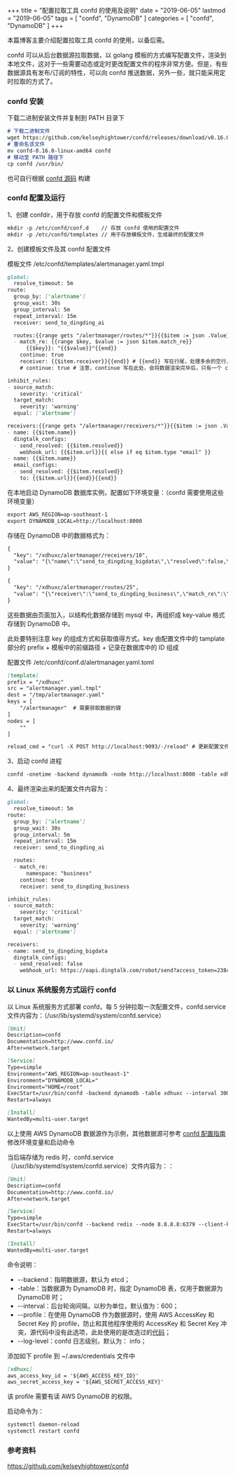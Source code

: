+++
title = "配置拉取工具 confd 的使用及说明"
date = "2019-06-05"
lastmod = "2019-06-05"
tags = [
    "confd",
    "DynamoDB"
]
categories = [
    "confd",
    "DynamoDB"
]
+++

本篇博客主要介绍配置拉取工具 confd 的使用，以备后需。

<!--more-->

confd 可以从后台数据源拉取数据，以 golang 模板的方式编写配置文件，渲染到本地文件，这对于一些需要动态或定时更改配置文件的程序非常方便。但是，有些数据源具有发布/订阅的特性，可以向 confd 推送数据，另外一些，就只能采用定时拉取的方式了。

### confd 安装
下载二进制安装文件并复制到 PATH 目录下
```markdown
# 下载二进制文件
wget https://github.com/kelseyhightower/confd/releases/download/v0.16.0/confd-0.16.0-linux-amd64
# 重命名该文件
mv confd-0.16.0-linux-amd64 confd
# 移动至 PATH 路径下
cp confd /usr/bin/
```

也可自行根据 [confd 源码](https://github.com/kelseyhightower/confd) 构建

### confd 配置及运行
1、创建 confdir，用于存放 confd 的配置文件和模板文件
```markdown
mkdir -p /etc/confd/conf.d    // 存放 confd 使用的配置文件
mkdir -p /etc/confd/templates // 用于存放模板文件，生成最终的配置文件
```

2、创建模板文件及其 confd 配置文件

模板文件 /etc/confd/templates/alertmanager.yaml.tmpl
```markdown
global:
  resolve_timeout: 5m
route:
  group_by: ['alertname']
  group_wait: 30s
  group_interval: 5m
  repeat_interval: 15m
  receiver: send_to_dingding_ai

  routes:{{range gets "/alertmanager/routes/*"}}{{$item := json .Value}} # 渲染 JSON 格式数据
  - match_re: {{range $key, $value := json $item.match_re}}
      {{$key}}: "{{$value}}"{{end}}
    continue: true  
    receiver: {{$item.receiver}}{{end}} # {{end}} 写在行尾，处理多余的空行，否则生成的文件中会有多余的空行
    # continue: true # 注意，continue 写在此处，会将数据渲染完毕后，只有一个 continue

inhibit_rules:
- source_match:
    severity: 'critical'
  target_match:
    severity: 'warning'
  equal: ['alertname']

receivers:{{range gets "/alertmanager/receivers/*"}}{{$item := json .Value}}{{ if eq $item.type "dingtalk" }} # 条件判断
- name: {{$item.name}}
  dingtalk_configs:
  - send_resolved: {{$item.resolved}}
    webhook_url: {{$item.url}}{{ else if eq $item.type "email" }}
- name: {{$item.name}}
  email_configs:
  - send_resolved: {{$item.resolved}}
    to: {{$item.url}}{{end}}{{end}}
```

在本地启动 DynamoDB 数据库实例，配置如下环境变量：（confd 需要使用这些环境变量）
```markdown
export AWS_REGION=ap-southeast-1
export DYNAMODB_LOCAL=http://localhost:8000
```

存储在 DynamoDB 中的数据格式为：
```markdown
{
  "key": "/xdhuxc/alertmanager/receivers/10",
  "value": "{\"name\":\"send_to_dingding_bigdata\",\"resolved\":false,\"type\":\"dingtalk\",\"url\":\"https://oapi.dingtalk.com/robot/send?access_token=238c10a8984980a1f34228cab29cbbdaaaceb80ef82ee125c96e3166628e2c44\"}"
}
```

```markdown
{
  "key": "/xdhuxc/alertmanager/routes/25",
  "value": "{\"receiver\":\"send_to_dingding_business\",\"match_re\":\"{\\\"namespace\\\": \\\"business\\\"}\"}"
}
```

这些数据由页面加入，以结构化数据存储到 mysql 中，再组织成 key-value 格式存储到 DynamoDB 中。

此处要特别注意 key 的组成方式和获取值得方式。key 由配置文件中的 tamplate 部分的 prefix + 模板中的前缀路径 + 记录在数据库中的 ID 组成

配置文件 /etc/confd/conf.d/alertmanager.yaml.toml
```markdown
[template]
prefix = "/xdhuxc"
src = "alertmanager.yaml.tmpl"
dest = "/tmp/alertmanager.yaml"
keys = [
    "/alertmanager"  # 需要获取数据的键
]
nodes = [
    ""
]

reload_cmd = "curl -X POST http://localhost:9093/-/reload" # 更新配置文件后重启进程的命令
```

3、启动 confd 进程
```markdown
confd -onetime -backend dynamodb -node http://localhost:8000 -table xdhuxc --log-level debug
```

4、最终渲染出来的配置文件内容为：
```markdown
global:
  resolve_timeout: 5m
route:
  group_by: ['alertname']
  group_wait: 30s
  group_interval: 5m
  repeat_interval: 15m
  receiver: send_to_dingding_ai

  routes:
  - match_re:
      namespace: "business"
    continue: true
    receiver: send_to_dingding_business

inhibit_rules:
- source_match:
    severity: 'critical'
  target_match:
    severity: 'warning'
  equal: ['alertname']

receivers:
- name: send_to_dingding_bigdata
  dingtalk_configs:
  - send_resolved: false
    webhook_url: https://oapi.dingtalk.com/robot/send?access_token=238c10a8984980a1f34228cab29cbbdaaaceb80ef82ee125c96e3166628e2c44
```

### 以 Linux 系统服务方式运行 confd
以 Linux 系统服务方式部署 confd，每 5 分钟拉取一次配置文件，confd.service 文件内容为：（/usr/lib/systemd/system/confd.service）
```markdown
[Unit]
Description=confd
Documentation=http://www.confd.io/
After=network.target

[Service]
Type=simple
Environment="AWS_REGION=ap-southeast-1"
Environment="DYNAMODB_LOCAL="
Environment="HOME=/root"
ExecStart=/usr/bin/confd -backend dynamodb -table xdhuxc --interval 300 --profile xdhuxc --log-level debug
Restart=always

[Install]
WantedBy=multi-user.target
```
以上使用 AWS DynamoDB 数据源作为示例，其他数据源可参考 [confd 配置指南](https://github.com/kelseyhightower/confd/blob/master/docs/configuration-guide.md) 修改环境变量和启动命令

当后端存储为 redis 时，confd.service（/usr/lib/systemd/system/confd.service）文件内容为：：
```markdown
[Unit]
Description=confd
Documentation=http://www.confd.io/
After=network.target

[Service]
Type=simple
ExecStart=/usr/bin/confd --backend redis --node 8.8.8.8:6379 --client-key qZ2$0bHBL --interval 300 --log-level debug
Restart=always

[Install]
WantedBy=multi-user.target
```

命令说明：

* --backend：指明数据源，默认为 etcd；
* -table：当数据源为 DynamoDB 时，指定 DynamoDB 表，仅用于数据源为 DynamoDB 时；
* --interval：后台轮询间隔，以秒为单位，默认值为：600；
* --profile：在使用 DynamoDB 作为数据源时，使用 AWS AccessKey 和 Secret Key 的 profile，防止和其他程序使用的 AccessKey 和 Secret Key 冲突，源代码中没有此选项，此处使用的是改造过的[代码](https://github.com/xdhuxc/confd)；
* --log-level：confd 日志级别，默认为： info；

添加如下 profile 到 ~/.aws/credentials 文件中
```markdown
[xdhuxc]
aws_access_key_id = '${AWS_ACCESS_KEY_ID}'
aws_secret_access_key = '${AWS_SECRET_ACCESS_KEY}'
```
该 profile 需要有读 AWS DynamoDB 的权限。

启动命令为：
```markdown
systemctl daemon-reload
systemctl restart confd
```

### 参考资料

https://github.com/kelseyhightower/confd


